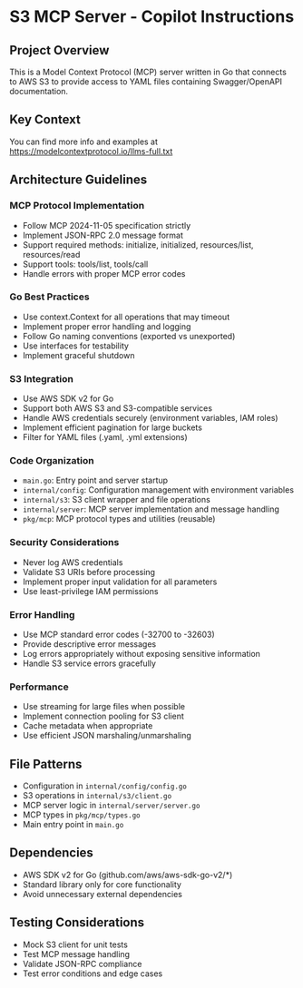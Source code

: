<!-- Use this file to provide workspace-specific custom instructions to Copilot. For more details, visit https://code.visualstudio.com/docs/copilot/copilot-customization#_use-a-githubcopilotinstructionsmd-file -->

# S3 MCP Server - Copilot Instructions

## Project Overview
This is a Model Context Protocol (MCP) server written in Go that connects to AWS S3 to provide access to YAML files containing Swagger/OpenAPI documentation.

## Key Context
You can find more info and examples at https://modelcontextprotocol.io/llms-full.txt

## Architecture Guidelines

### MCP Protocol Implementation
- Follow MCP 2024-11-05 specification strictly
- Implement JSON-RPC 2.0 message format
- Support required methods: initialize, initialized, resources/list, resources/read
- Support tools: tools/list, tools/call
- Handle errors with proper MCP error codes

### Go Best Practices
- Use context.Context for all operations that may timeout
- Implement proper error handling and logging
- Follow Go naming conventions (exported vs unexported)
- Use interfaces for testability
- Implement graceful shutdown

### S3 Integration
- Use AWS SDK v2 for Go
- Support both AWS S3 and S3-compatible services
- Handle AWS credentials securely (environment variables, IAM roles)
- Implement efficient pagination for large buckets
- Filter for YAML files (.yaml, .yml extensions)

### Code Organization
- `main.go`: Entry point and server startup
- `internal/config`: Configuration management with environment variables
- `internal/s3`: S3 client wrapper and file operations
- `internal/server`: MCP server implementation and message handling
- `pkg/mcp`: MCP protocol types and utilities (reusable)

### Security Considerations
- Never log AWS credentials
- Validate S3 URIs before processing
- Implement proper input validation for all parameters
- Use least-privilege IAM permissions

### Error Handling
- Use MCP standard error codes (-32700 to -32603)
- Provide descriptive error messages
- Log errors appropriately without exposing sensitive information
- Handle S3 service errors gracefully

### Performance
- Use streaming for large files when possible
- Implement connection pooling for S3 client
- Cache metadata when appropriate
- Use efficient JSON marshaling/unmarshaling

## File Patterns
- Configuration in `internal/config/config.go`
- S3 operations in `internal/s3/client.go`
- MCP server logic in `internal/server/server.go`
- MCP types in `pkg/mcp/types.go`
- Main entry point in `main.go`

## Dependencies
- AWS SDK v2 for Go (github.com/aws/aws-sdk-go-v2/*)
- Standard library only for core functionality
- Avoid unnecessary external dependencies

## Testing Considerations
- Mock S3 client for unit tests
- Test MCP message handling
- Validate JSON-RPC compliance
- Test error conditions and edge cases
